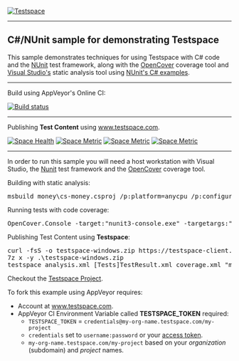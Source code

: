 [![Testspace](http://www.testspace.com/public/img/testspace_logo.png)](http://www.testspace.com)
***

## C#/NUnit sample for demonstrating Testspace

This sample demonstrates techniques for using Testspace with C# code and the [NUnit](http://nunit.org/) test framework, along with the [OpenCover](https://github.com/OpenCover/opencover) coverage tool and [Visual Studio's](https://msdn.microsoft.com/en-us/library/dd264939.aspx) static analysis tool using [NUnit's C# examples](https://github.com/nunit/nunit-csharp-samples).

***
Build using AppVeyor's Online CI:

[![Build status](https://ci.appveyor.com/api/projects/status/1n2pyp8otedkeebq?svg=true)](https://ci.appveyor.com/project/munderseth/csharp-nunit)

***
Publishing **Test Content** using www.testspace.com.

[![Space Health](https://samples.testspace.com/projects/113/spaces/428/badge)](https://samples.testspace.com/projects/113/spaces/428 "Test Cases")
[![Space Metric](https://samples.testspace.com/projects/113/spaces/428/metrics/228/badge)](https://samples.testspace.com/spaces/428/schema/Code%20Coverage "Code Coverage (branches)")
[![Space Metric](https://samples.testspace.com/projects/113/spaces/428/metrics/229/badge)](https://samples.testspace.com/spaces/428/schema/Code%20Coverage "Code Coverage (methods)")
[![Space Metric](https://samples.testspace.com/projects/113/spaces/428/metrics/231/badge)](https://samples.testspace.com/spaces/428/schema/Static%20Analysis "Static Analysis (issues)")

***

In order to run this sample you will need a host workstation with Visual Studio, the [Nunit](http://nunit.org/) test framework and the [OpenCover](https://github.com/OpenCover/opencover) coverage tool.

Building with static analysis:

<pre>
msbuild money\cs-money.csproj /p:platform=anycpu /p:configuration=debug /p:runCodeAnalysis=true /p:codeanalysislogfile=..\analysis.xml
</pre>
Running tests with code coverage:

<pre>
OpenCover.Console -target:"nunit3-console.exe" -targetargs:"cs-money.dll" -output:"coverage.xml" -filter:"+[*]* -[*]*MoneyTest*" -register:user
</pre>

Publishing Test Content using **Testspace**:

<pre>
curl -fsS -o testspace-windows.zip https://testspace-client.s3.amazonaws.com/testspace-windows.zip
7z x -y .\testspace-windows.zip
testspace analysis.xml [Tests]TestResult.xml coverage.xml "master"
</pre>

Checkout the [Testspace Project](https://samples.testspace.com/projects/csharp.nunit).

To fork this example using AppVeyor requires:
  - Account at www.testspace.com.
  - AppVeyor CI Environment Variable called **TESTSPACE_TOKEN** required:
    - `TESTSPACE_TOKEN` = `credentials@my-org-name.testspace.com/my-project`
    - `credentials` set to `username:password` or your [access token](http://help.testspace.com/reference:client-reference#login-credentials).
	- `my-org-name.testspace.com/my-project` based on your *organization* (subdomain) and *project* names. 